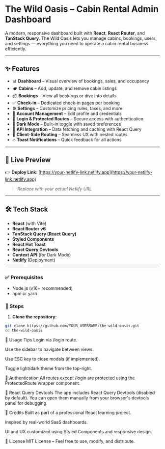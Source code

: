 # The Wild Oasis – Cabin Rental Admin Dashboard

A modern, responsive dashboard built with **React**, **React Router**, and **TanStack Query**. The Wild Oasis lets you manage cabins, bookings, users, and settings — everything you need to operate a cabin rental business efficiently.

---

## ✨ Features

- 📊 **Dashboard** – Visual overview of bookings, sales, and occupancy
- 🏕️ **Cabins** – Add, update, and remove cabin listings
- 📦 **Bookings** – View all bookings or dive into details
- ✅ **Check-in** – Dedicated check-in pages per booking
- ⚙️ **Settings** – Customize pricing rules, taxes, and more
- 👤 **Account Management** – Edit profile and credentials
- 🔐 **Login & Protected Routes** – Secure access with authentication
- 🌙 **Dark Mode** – Built-in toggle with saved preferences
- 📡 **API Integration** – Data fetching and caching with React Query
- 🔁 **Client-Side Routing** – Seamless UX with nested routes
- 🔥 **Toast Notifications** – Quick feedback for all actions

---

## 🚀 Live Preview

👉 **Deploy Link**: [https://your-netlify-link.netlify.app](https://your-netlify-link.netlify.app)

> _Replace with your actual Netlify URL_

---

## 🛠️ Tech Stack

- **React** (with Vite)
- **React Router v6**
- **TanStack Query (React Query)**
- **Styled Components**
- **React Hot Toast**
- **React Query Devtools**
- **Context API** (for Dark Mode)
- **Netlify** (Deployment)

---

### ✅ Prerequisites

- Node.js (v16+ recommended)
- npm or yarn

### 🔧 Steps

1. **Clone the repository:**

```bash
git clone https://github.com/YOUR_USERNAME/the-wild-oasis.git
cd the-wild-oasis

```

🧠 Usage Tips
Login via /login route.

Use the sidebar to navigate between views.

Use ESC key to close modals (if implemented).

Toggle light/dark theme from the top-right.

🔐 Authentication
All routes except /login are protected using the ProtectedRoute wrapper component.

🧪 React Query Devtools
The app includes React Query Devtools (disabled by default). You can open them manually from your browser's devtools panel for debugging.

🙏 Credits
Built as part of a professional React learning project.

Inspired by real-world SaaS dashboards.

UI and UX customized using Styled Components and responsive design.

📄 License
MIT License – Feel free to use, modify, and distribute.
